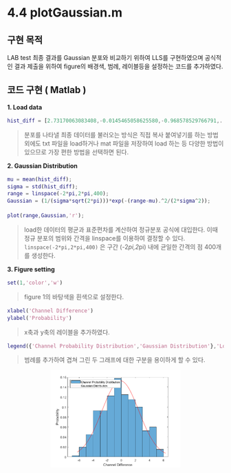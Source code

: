 # 4.4 plotGaussian.m

## 구현 목적

LAB test 최종 결과를 Gaussian 분포와 비교하기 위하여 LLS를 구현하였으며 공식적인 결과 제출을 위하여 figure의 배경색, 범례, 레이블등을 설정하는 코드를 추가하였다. 

## 코드 구현 ( Matlab )

**1. Load data**
```matlab
hist_diff = [2.73170063083408,-0.0145465058625580,-0.968578529766791,...];
```
> 분포를 나타낼 최종 데이터를 불러오는 방식은 직접 복사 붙여넣기를 하는 방법 외에도 txt 파일을 load하거나 mat 파일을 저장하여 load 하는 등 다양한 방법이 있으므로 가장 편한 방법을 선택하면 된다. 

**2. Gaussian Distribution**
```matlab
mu = mean(hist_diff);
sigma = std(hist_diff);
range = linspace(-2*pi,2*pi,400);
Gaussian = (1/(sigma*sqrt(2*pi)))*exp(-(range-mu).^2/(2*sigma^2));

plot(range,Gaussian,'r');
```
> load한 데이터의 평균과 표준편차를 계산하여 정규분포 공식에 대입한다. 이때 정규 분포의 범위와 간격을 linspace를 이용하여 결정할 수 있다. 
`linspace(-2*pi,2*pi,400)` 은 구간 (-2*pi,2*pi) 내에 균일한 간격의 점 400개를 생성한다.

**3. Figure setting**
```matlab
set(1,'color','w')
```
> figure 1의 바탕색을 흰색으로 설정한다. 

```matlab
xlabel('Channel Difference')
ylabel('Probability')
```
> x축과 y축의 레이블을 추가하였다.

```matlab
legend({'Channel Probability Distribution','Gaussian Distribution'},'Location','northwest');
```
> 범례를 추가하여 겹쳐 그린 두 그래프에 대한 구분을 용이하게 할 수 있다. 

<p align="center"><img src="https://github.com/dbwpdls22/NR_Modulation/blob/main/STLC/Figs/figuresetting.png?raw=true" width="60%"></p>
